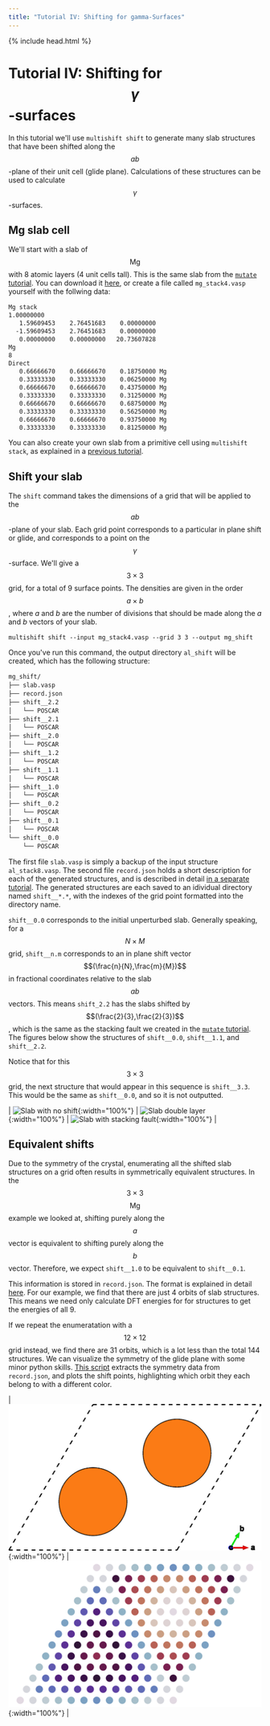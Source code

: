 ```yaml
---
title: "Tutorial IV: Shifting for gamma-Surfaces"
---
```

{% include head.html %}

<style type="text/css">
{% include warning.css %}
</style>

# Tutorial IV: Shifting for $$\gamma$$-surfaces
In this tutorial we'll use `multishift shift` to generate many slab structures that have been shifted along the $$ab$$-plane of their unit cell (glide plane).
Calculations of these structures can be used to calculate $$\gamma$$-surfaces.

## Mg slab cell
We'll start with a slab of $$\mathrm{Mg}$$ with 8 atomic layers (4 unit cells tall).
This is the same slab from the [`mutate` tutorial](../iii).
You can download it [here]("./mg_stack4.vasp), or create a file called `mg_stack4.vasp` yourself with the follwing data:

    Mg stack
    1.00000000
       1.59609453    2.76451683    0.00000000
      -1.59609453    2.76451683    0.00000000
       0.00000000    0.00000000   20.73607828
    Mg
    8
    Direct
       0.66666670    0.66666670    0.18750000 Mg
       0.33333330    0.33333330    0.06250000 Mg
       0.66666670    0.66666670    0.43750000 Mg
       0.33333330    0.33333330    0.31250000 Mg
       0.66666670    0.66666670    0.68750000 Mg
       0.33333330    0.33333330    0.56250000 Mg
       0.66666670    0.66666670    0.93750000 Mg
       0.33333330    0.33333330    0.81250000 Mg

You can also create your own slab from a primitive cell using `multishift stack`, as explained in a [previous tutorial](../ii).

## Shift your slab
The `shift` command takes the dimensions of a grid that will be applied to the $$ab$$-plane of your slab.
Each grid point corresponds to a particular in plane shift or glide, and corresponds to a point on the $$\gamma$$-surface.
We'll give a $$3\times3$$ grid, for a total of 9 surface points.
The densities are given in the order $$a\times b$$, where $a$ and $b$ are the number of divisions that should be made along the $a$ and $b$ vectors of your slab.

```
multishift shift --input mg_stack4.vasp --grid 3 3 --output mg_shift
```

Once you've run this command, the output directory `al_shift` will be created, which has the following structure:

```bash
mg_shift/
├── slab.vasp
├── record.json
├── shift__2.2
│   └── POSCAR
├── shift__2.1
│   └── POSCAR
├── shift__2.0
│   └── POSCAR
├── shift__1.2
│   └── POSCAR
├── shift__1.1
│   └── POSCAR
├── shift__1.0
│   └── POSCAR
├── shift__0.2
│   └── POSCAR
├── shift__0.1
│   └── POSCAR
└── shift__0.0
    └── POSCAR
```

The first file `slab.vasp` is simply a backup of the input structure `al_stack8.vasp`.
The second file `record.json` holds a short description for each of the generated structures, and is described in detail [in a separate tutorial](../ix).
The generated structures are each saved to an idividual directory named `shift__*.*`, with the indexes of the grid point formatted into the directory name.

`shift__0.0` corresponds to the initial unperturbed slab.
Generally speaking, for a $$N\times M$$ grid, `shift__n.m` corresponds to an in plane shift vector $$(\frac{n}{N},\frac{m}{M})$$ in fractional coordinates relative to the slab $$ab$$ vectors.
This means `shift_2.2` has the slabs shifted by $$(\frac{2}{3},\frac{2}{3})$$, which is the same as the stacking fault we created in the [`mutate` tutorial](../iii).
The figures below show the structures of `shift__0.0`, `shift__1.1`, and `shift__2.2`.

Notice that for this $$3\times 3$$ grid, the next structure that would appear in this sequence is `shift__3.3`.
This would be the same as `shift__0.0`, and so it is not outputted.


| ![Slab with no shift](./mg_stack4.png){:width="100%"} | ![Slab double layer](./mg_stack4_double.png){:width="100%"} | ![Slab with stacking fault](./mg_stack4_fault.png){:width="100%"} |

## Equivalent shifts
Due to the symmetry of the crystal, enumerating all the shifted slab structures on a grid often results in symmetrically equivalent structures.
In the $$3\times 3$$ $$\mathrm{Mg}$$ example we looked at, shifting purely along the $$a$$ vector is equivalent to shifting purely along the $$b$$ vector.
Therefore, we expect `shift__1.0` to be equivalent to `shift__0.1`.

This information is stored in `record.json`.
The format is explained in detail [here](../ix).
For our example, we find that there are just 4 orbits of slab structures.
This means we need only calculate DFT energies for for structures to get the energies of all 9.

If we repeat the enumeratation with a $$12\times 12$$ grid instead, we find there are 31 orbits, which is a lot less than the total 144 structures.
We can visualize the symmetry of the glide plane with some minor python skills.
[This script](./symplot.py) extracts the symmetry data from `record.json`, and plots the shift points, highlighting which orbit they each belong to with a different color.

| ![Glide plane unit](./mg_stack4_plane.png){:width="100%"} | ![Shift points by orbit](./symplot.png){:width="100%"} |
